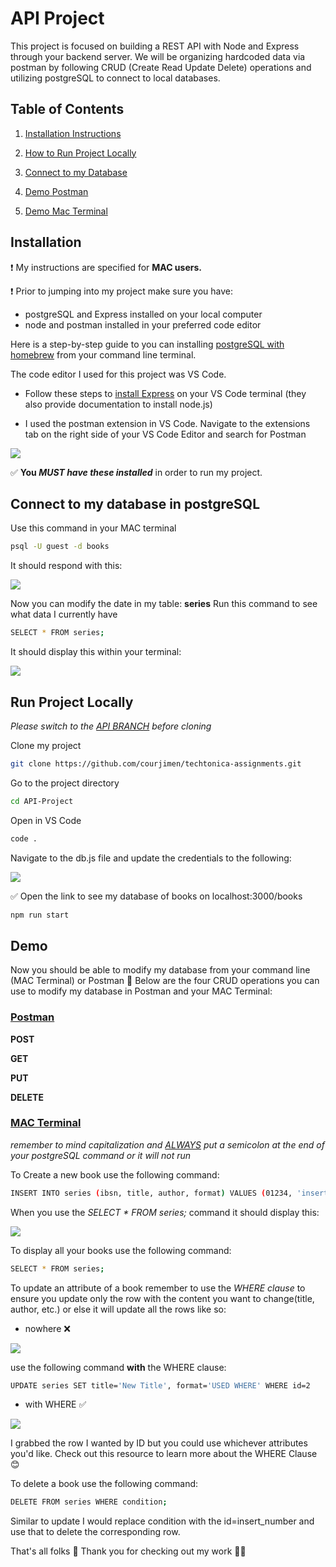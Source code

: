 # API Project
This project is focused on building a REST API with Node and Express through your backend server. We will be organizing hardcoded data via postman by following CRUD (Create Read Update Delete) operations and utilizing postgreSQL to connect to local databases.

## Table of Contents
1. [Installation Instructions](#installation)

2. [How to Run Project Locally](#run-project-locally)

3. [Connect to my Database](#connect-to-my-database-in-postgresql)

4. [Demo Postman](#postman)

5. [Demo Mac Terminal](#mac-terminal)



## Installation
❗️ My instructions are specified for **MAC users.**  

❗️ Prior to jumping into my project make sure you have: 

- postgreSQL and Express installed on your local computer
-  node and postman installed in your preferred code editor

Here is a step-by-step guide to  you can installing [postgreSQL with homebrew](https://mcengkuru.medium.com/how-to-install-psql-on-your-mac-a-step-by-step-guide-with-troubleshooting-tips-ade65c441abf) from your command line terminal.

The code editor I used for this project was VS Code. 
- Follow these steps to [install Express](https://expressjs.com/en/starter/installing.html) on your VS Code terminal (they also provide documentation to install node.js)

- I used the postman extension in VS Code. Navigate to the extensions tab on the right side of your VS Code Editor and search for Postman

![](images/postman.png)


✅ **You _MUST have these installed_** in order to run my project.

## Connect to my database in postgreSQL
Use this command in  your MAC terminal

```bash
psql -U guest -d books
```
It should respond with this:

![](images/postgres.png)

Now you can modify the date in my table: **series** Run this command to see what data I currently have

```bash
SELECT * FROM series;
```

It should display this within your terminal:

![](images/Table.png)


## Run Project Locally
_Please switch to the <INS>API BRANCH</INS> before cloning_

Clone my project

```bash
git clone https://github.com/courjimen/techtonica-assignments.git
```

Go to the project directory

```bash
cd API-Project
```

Open in VS Code
```bash
code .
```
Navigate to the db.js file and update the credentials to the following:

![](images/Credentials.png)

✅ Open the link to see my database of books on localhost:3000/books

```bash
npm run start
```
## Demo
Now you should be able to modify my database from your command line (MAC Terminal) or Postman 🎉 Below are the four CRUD operations you can use to modify my database in Postman and your MAC Terminal: 

### <ins>Postman</ins>
**POST** 

**GET**

**PUT**

**DELETE**

### <ins>MAC Terminal</ins>
_remember to mind capitalization and <ins>ALWAYS</ins> put a semicolon at the end of your postgreSQL command or it will not run_

To Create a new book use the following command: 

```bash
INSERT INTO series (ibsn, title, author, format) VALUES (01234, 'insert_title', 'insert_author', 'insert_format');
```
When you use the _SELECT * FROM series;_ command it should display this:

![](images/TestTable.png)

To display all your books use the following command: 

```bash
SELECT * FROM series;
```

To update an attribute of a book remember to use the _WHERE clause_ to ensure you update only the row with the content you want to change(title, author, etc.) or else it will update all the rows like so:

- nowhere ❌ 

![](images/nowhere.png)

use the following command **with** the WHERE clause: 

```bash
UPDATE series SET title='New Title', format='USED WHERE' WHERE id=2
```
- with WHERE ✅

![](images/with-WHERE.png)

I grabbed the row I wanted by ID but you could use whichever attributes you'd like. Check out this resource to learn more about the WHERE Clause 😊

To delete a book use the following command: 

```bash
DELETE FROM series WHERE condition;
```

Similar to update I would replace condition with the id=insert_number and use that to delete the corresponding row.

That's all folks 🎉 Thank you for checking out my work 🙌🏾
